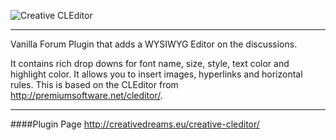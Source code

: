![Creative CLEditor](http://creativedreams.eu/creative-cleditor/images/logo-creative-cleditor.png)

--------------------------------------------------------------------------

Vanilla Forum Plugin that adds a WYSIWYG Editor on the discussions.

It contains rich drop downs for font name, size, style, text color and highlight color. It allows you to insert images, hyperlinks and horizontal rules. This is based on the CLEditor from http://premiumsoftware.net/cleditor/.

--------------------------------------------------------------------------

####Plugin Page
http://creativedreams.eu/creative-cleditor/
